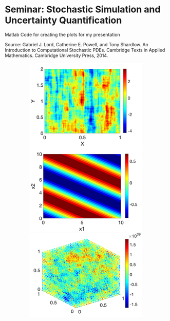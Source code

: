 # Seminar: Stochastic Simulation and Uncertainty Quantification
Matlab Code for creating the plots for my presentation  

Source: Gabriel J. Lord, Catherine E. Powell, and Tony Shardlow. An Introduction to Computational
Stochastic PDEs. Cambridge Texts in Applied Mathematics. Cambridge University Press, 2014.


<div style="text-align: center;">
    <img src="images/circulant_embedding_example7_41_2.png?raw=true" alt="Circulant embedding Example 7.41" width="350"/>
</div>

<div style="text-align: center;">
    <img src="images/turning_bands_sample_e_3.png?raw=true" alt="Turning band Whittle-Matérn" width="350"/>
</div>

<div style="text-align: center;">
    <img src="images/turning_bands_3d_M100.png?raw=true" alt="Turning bands 3D" width="350"/>
</div>